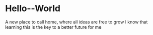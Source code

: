 # Hello--World
A new place to call home, where all ideas are free to grow
I know that learning this is the key to a better future for me
